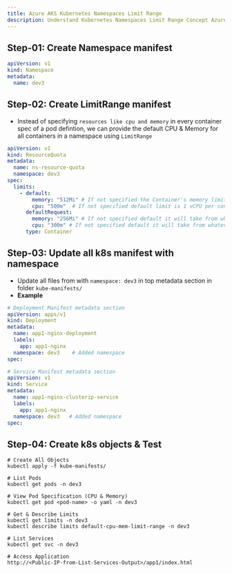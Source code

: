 ```yaml
---
title: Azure AKS Kubernetes Namespaces Limit Range
description: Understand Kubernetes Namespaces Limit Range Concept Azure Kubernetes Service 
---
```



## Step-01: Create Namespace manifest

```yaml
apiVersion: v1
kind: Namespace
metadata:
  name: dev3
```

## Step-02: Create LimitRange manifest
- Instead of specifying `resources like cpu and memory` in every container spec of a pod defintion, we can provide the default CPU & Memory for all containers in a namespace using `LimitRange`
```yaml
apiVersion: v1
kind: ResourceQuota
metadata:
  name: ns-resource-quota
  namespace: dev3
spec:
  limits:
    - default:
        memory: "512Mi" # If not specified the Container's memory limit is set to 512Mi, which is the default memory limit for the namespace.
        cpu: "500m"  # If not specified default limit is 1 vCPU per container 
      defaultRequest:
        memory: "256Mi" # If not specified default it will take from whatever specified in limits.default.memory
        cpu: "300m" # If not specified default it will take from whatever specified in limits.default.cpu
      type: Container                        
```

## Step-03: Update all k8s manifest with namespace
- Update all files from with `namespace: dev3` in top metadata section in folder `kube-manifests/` 
- **Example**
```yaml
# Deployment Manifest metadata section
apiVersion: apps/v1
kind: Deployment
metadata:
  name: app1-nginx-deployment
  labels:
    app: app1-nginx
  namespace: dev3    # Added namespace
spec:

# Service Manifest metadata section
apiVersion: v1
kind: Service
metadata:
  name: app1-nginx-clusterip-service
  labels:
    app: app1-nginx
  namespace: dev3   # Added namespace
spec: 
```

## Step-04: Create k8s objects & Test
```
# Create All Objects
kubectl apply -f kube-manifests/

# List Pods
kubectl get pods -n dev3 

# View Pod Specification (CPU & Memory)
kubectl get pod <pod-name> -o yaml -n dev3

# Get & Describe Limits
kubectl get limits -n dev3
kubectl describe limits default-cpu-mem-limit-range -n dev3

# List Services
kubectl get svc -n dev3

# Access Application
http://<Public-IP-from-List-Services-Output>/app1/index.html

```
